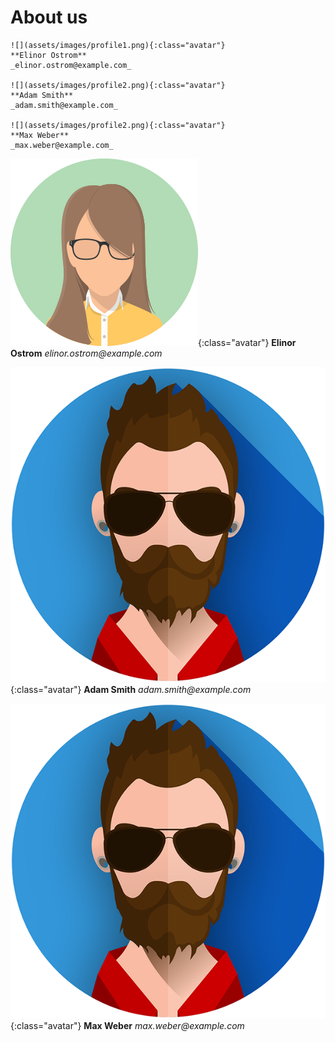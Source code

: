 # About us

```
![](assets/images/profile1.png){:class="avatar"}
**Elinor Ostrom**
_elinor.ostrom@example.com_

![](assets/images/profile2.png){:class="avatar"}
**Adam Smith**
_adam.smith@example.com_

![](assets/images/profile2.png){:class="avatar"}
**Max Weber**
_max.weber@example.com_
```

![](assets/images/profile1.png){:class="avatar"}
**Elinor Ostrom**
_elinor.ostrom@example.com_

![](assets/images/profile2.png){:class="avatar"}
**Adam Smith**
_adam.smith@example.com_

![](assets/images/profile2.png){:class="avatar"}
**Max Weber**
_max.weber@example.com_
